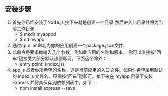## 安装步骤
1. 首先你已经安装了Node.js,接下来就是创建一个目录,然后进入此目录并将为当前工作目录.
    -  $ mkdir myappcd 
    -  $ cd myapp
2. 通过npm init命名为你的应用创建一个package.json文件.
3. 此命令将要求你输入几个参数，例如此应用的名称和版本。 你可以直接按“回车”键接受大部分默认设置即可，下面这个除外：
    - entry point: (index.js)
4. app.js 或者你所希望的名称，这是当前应用的入口文件。如果你希望采用默认的 index.js 文件名，只需按“回车”键即可。接下来在 myapp 目录下安装 Express 并将其保存到依赖列表中。如下：
    - npm install express --save
